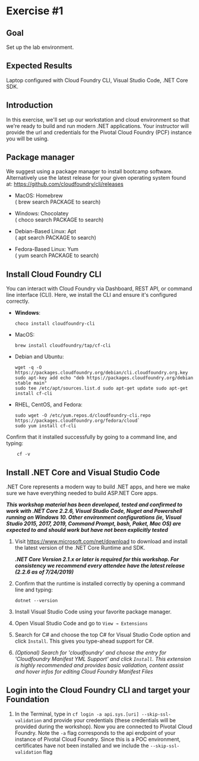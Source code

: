 # Exercise #1

## Goal

Set up the lab environment.

## Expected Results

Laptop configured with Cloud Foundry CLI, Visual Studio Code, .NET Core SDK.

## Introduction

In this exercise, we'll set up our workstation and cloud environment so that we're ready to build and run modern .NET applications. Your instructor will provide the url and credentials for the Pivotal Cloud Foundry (PCF) instance you will be using.

## Package manager

We suggest using a package manager to install bootcamp software.  Alternatively use the latest release for your given operating system found at: <https://github.com/cloudfoundry/cli/releases>

- MacOS: Homebrew\
 ( brew search PACKAGE to search)

- Windows: Chocolatey\
 ( choco search PACKAGE to search)

- Debian-Based Linux: Apt\
 ( apt search PACKAGE to search)

- Fedora-Based Linux: Yum\
 ( yum search PACKAGE to search)

## Install Cloud Foundry CLI

You can interact with Cloud Foundry via Dashboard, REST API, or command line interface (CLI). Here, we install the CLI and ensure it's configured correctly.

- **Windows**:

    ```Windows
    choco install cloudfoundry-cli
    ```

- MacOS:

    ```command
    brew install cloudfoundry/tap/cf-cli
    ```

- Debian and Ubuntu:

    ```Linux
    wget -q -O https://packages.cloudfoundry.org/debian/cli.cloudfoundry.org.key
    sudo apt-key add echo "deb https://packages.cloudfoundry.org/debian stable main"
    sudo tee /etc/apt/sources.list.d sudo apt-get update sudo apt-get install cf-cli
    ```

- RHEL, CentOS, and Fedora:

    ```Linux
    sudo wget -O /etc/yum.repos.d/cloudfoundry-cli.repo https://packages.cloudfoundry.org/fedora/cloud`
    sudo yum install cf-cli
    ```

Confirm that it installed successfully by going to a command line, and typing:

```Windows
    cf -v
```

## Install .NET Core and Visual Studio Code

.NET Core represents a modern way to build .NET apps, and here we make sure we have everything needed to build ASP.NET Core apps.

***This workshop material has been developed, tested and confirmed to work with .NET Core 2.2.6, Visual Studio Code, Nuget and Powershell running on Windows 10. Other environment configurations (ie, Visual Studio 2015, 2017, 2019, Command Prompt, bash, Paket, Mac OS) are expected to and should work but have not been explicitly tested***

1. Visit <https://www.microsoft.com/net/download> to download and install the latest version of the .NET Core Runtime and SDK.

    ***.NET Core Version 2.1.x or later is required for this workshop. For consistency we recommend every attendee have the latest release (2.2.6 as of 7/24/2019)***

2. Confirm that the runtime is installed correctly by opening a command line and typing:

    ```Windows
    dotnet --version
    ```

3. Install Visual Studio Code using your favorite package manager.

4. Open Visual Studio Code and go to `View → Extensions`

5. Search for C# and choose the top C# for Visual Studio Code option and click `Install`. This gives you type-ahead support for C#.

6. *(Optional) Search for 'cloudfoundry' and choose the entry for 'Cloudfoundry Manifest YML Support' and click `Install`. This extension is highly recommended and provides basic validation, content assist and hover infos for editing Cloud Foundry Manifest Files*

## Login into the Cloud Foundry CLI and target your Foundation

1. In the Terminal, type in `cf login -a api.sys.[uri] --skip-ssl-validation` and provide your credentials (these credentials will be provided during the workshop). Now you are connected to Pivotal Cloud Foundry.  Note the `-a` flag corresponds to the api endpoint of your instance of Pivotal Cloud Foundry.  Since this is a POC environment, certificates have not been installed and we include the `--skip-ssl-validation` flag
